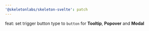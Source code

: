 ```yaml
---
'@skeletonlabs/skeleton-svelte': patch
---
```


feat: set trigger button type to `button` for **Tooltip**, **Popover** and **Modal**
